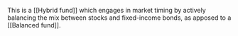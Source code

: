 This is a [[Hybrid fund]] which engages in market timing by actively balancing the mix between stocks and fixed-income bonds, as apposed to a [[Balanced fund]].